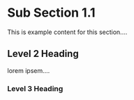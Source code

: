 # Sub Section 1.1

This is example content for this section....

## Level 2 Heading

lorem ipsem....

### Level 3 Heading